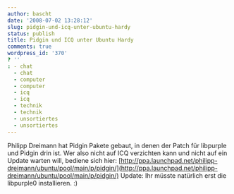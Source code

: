 ```yaml
---
author: bascht
date: '2008-07-02 13:28:12'
slug: pidgin-und-icq-unter-ubuntu-hardy
status: publish
title: Pidgin und ICQ unter Ubuntu Hardy
comments: true
wordpress_id: '370'
? ''
: - chat
  - chat
  - computer
  - computer
  - icq
  - icq
  - technik
  - technik
  - unsortiertes
  - unsortiertes
---
```


Philipp Dreimann hat Pidgin Pakete gebaut, in denen der Patch für
libpurple und Pidgin drin ist. Wer also nicht auf ICQ verzichten
kann und nicht auf ein Update warten will, bediene sich hier:
[http://ppa.launchpad.net/philipp-dreimann/ubuntu/pool/main/p/pidgin/](http://ppa.launchpad.net/philipp-dreimann/ubuntu/pool/main/p/pidgin/)
Update: Ihr müsste natürlich erst die libpurple0 installieren. :)



